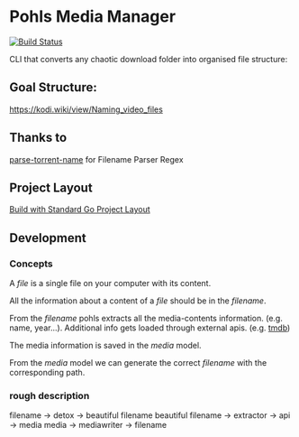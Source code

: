 # Pohls Media Manager

[![Build Status](https://travis-ci.com/ASVBPREAUBV/pohls.svg?branch=master)](https://travis-ci.com/ASVBPREAUBV/pohls)

CLI that converts any chaotic download folder into organised file structure:

## Goal Structure:

https://kodi.wiki/view/Naming_video_files

## Thanks to 

[parse-torrent-name](https://github.com/divijbindlish/parse-torrent-name) for Filename Parser Regex

## Project Layout

[Build with Standard Go Project Layout](https://github.com/golang-standards/project-layout)

## Development

### Concepts

A *file* is a single file on your computer with its content.

All the information about a content of a *file* should be in the *filename*.

From the *filename* pohls extracts all the media-contents information. (e.g. name, year...).
Additional info gets loaded through external apis. (e.g. [tmdb](https://www.themoviedb.org/))

The media information is saved in the *media* model.

From the *media* model we can generate the correct *filename* with the corresponding path.

### rough description

filename -> detox -> beautiful filename
beautiful filename -> extractor -> api -> media
media -> mediawriter -> filename



